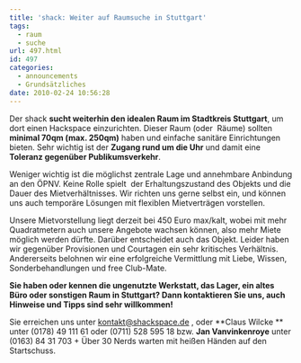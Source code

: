 ```yaml
---
title: 'shack: Weiter auf Raumsuche in Stuttgart'
tags:
  - raum
  - suche
url: 497.html
id: 497
categories:
  - announcements
  - Grundsätzliches
date: 2010-02-24 10:56:28
---
```


Der shack **sucht weiterhin den idealen Raum im Stadtkreis Stuttgart**, um dort einen Hackspace einzurichten.
Dieser Raum (oder  Räume) sollten **minimal 70qm (max. 250qm)** haben und einfache sanitäre Einrichtungen bieten. Sehr wichtig ist der **Zugang rund um die Uhr** und damit eine **Toleranz gegenüber Publikumsverkehr**.

Weniger wichtig ist die möglichst zentrale Lage und annehmbare Anbindung an den ÖPNV. Keine Rolle spielt  der Erhaltungszustand des Objekts und die Dauer des Mietverhältnisses. Wir richten uns gerne selbst ein, und können uns auch temporäre Lösungen mit flexiblen Mietverträgen vorstellen.

Unsere Mietvorstellung liegt derzeit bei 450 Euro max/kalt, wobei mit mehr Quadratmetern auch unsere Angebote wachsen können, also mehr Miete möglich werden dürfte. Darüber entscheidet auch das Objekt.
Leider haben wir gegenüber Provisionen und Courtagen ein sehr kritisches Verhältnis. Andererseits belohnen wir eine erfolgreiche Vermittlung mit Liebe, Wissen, Sonderbehandlungen und free Club-Mate.

**Sie haben oder kennen die ungenutzte Werkstatt, das Lager, ein altes Büro oder sonstigen Raum in Stuttgart? Dann kontaktieren Sie uns, auch Hinweise und Tipps sind sehr willkommen!**

Sie erreichen uns unter [&#x6b;&#x6f;&#x6e;&#x74;&#x61;&#x6b;&#x74;&#x40;&#x73;&#x68;&#x61;&#x63;&#x6b;&#x73;&#x70;&#x61;&#x63;&#x65;&#x2e;&#x64;&#x65;](&#x6d;&#x61;&#x69;&#x6c;&#x74;&#x6f;&#x3a;%6B%6F%6E%74%61%6B%74%40%73%68%61%63%6B%73%70%61%63%65%2E%64%65  "&#x45;&#x2d;&#x4d;&#x61;&#x69;&#x6c;") , oder
**Claus Wilcke ** unter  (0178) 49 111 61 oder  (0711) 528 595 18
bzw.
**Jan Vanvinkenroye** unter (0163) 84 31 703
+
Über 30 Nerds warten mit heißen Händen auf den Startschuss.